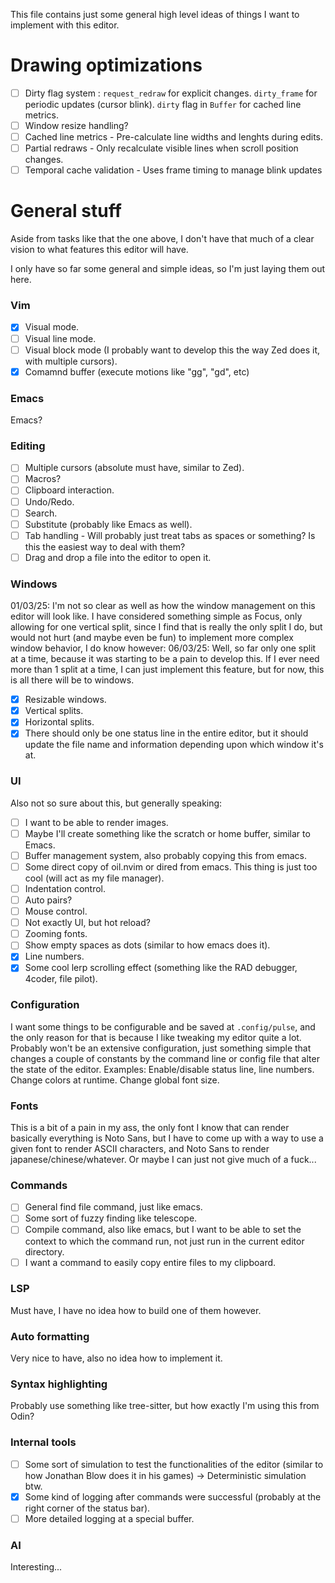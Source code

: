 This file contains just some general high level ideas of things I want to implement with this editor.

# Drawing optimizations
- [ ] Dirty flag system :
    `request_redraw` for explicit changes.
    `dirty_frame` for periodic updates (cursor blink).
    `dirty` flag in `Buffer` for cached line metrics.
- [ ] Window resize handling?
- [ ] Cached line metrics - Pre-calculate line widths and lenghts during edits.
- [ ] Partial redraws - Only recalculate visible lines when scroll position changes.
- [ ] Temporal cache validation - Uses frame timing to manage blink updates

# General stuff
Aside from tasks like that the one above, I don't have that much of a clear vision to what features this editor will have.

I only have so far some general and simple ideas, so I'm just laying them out here.

### Vim
- [x] Visual mode.
- [ ] Visual line mode.
- [ ] Visual block mode (I probably want to develop this the way Zed does it, with multiple cursors).
- [x] Comamnd buffer (execute motions like "gg", "gd", etc)

### Emacs
Emacs?

### Editing
- [ ] Multiple cursors (absolute must have, similar to Zed).
- [ ] Macros?
- [ ] Clipboard interaction.
- [ ] Undo/Redo.
- [ ] Search.
- [ ] Substitute (probably like Emacs as well).
- [ ] Tab handling - Will probably just treat tabs as spaces or something? Is this the easiest way to deal with them?
- [ ] Drag and drop a file into the editor to open it.

### Windows
01/03/25: I'm not so clear as well as how the window management on this editor will look like. I have considered something simple as Focus, only allowing for one vertical split, since I find that is really the only split I do, but would not hurt (and maybe even be fun) to implement more complex window behavior, I do know however:
06/03/25: Well, so far only one split at a time, because it was starting to be a pain to develop this. If I ever need more than 1 split at a time, I can just implement this feature, but for now, this is all there will be to windows.
- [x] Resizable windows.
- [x] Vertical splits.
- [x] Horizontal splits.
- [x] There should only be one status line in the entire editor, but it should update the file name and information depending upon which window it's at.

### UI
Also not so sure about this, but generally speaking:
- [ ] I want to be able to render images.
- [ ] Maybe I'll create something like the scratch or home buffer, similar to Emacs.
- [ ] Buffer management system, also probably copying this from emacs.
- [ ] Some direct copy of oil.nvim or dired from emacs. This thing is just too cool (will act as my file manager).
- [ ] Indentation control.
- [ ] Auto pairs?
- [ ] Mouse control.
- [ ] Not exactly UI, but hot reload?
- [ ] Zooming fonts.
- [ ] Show empty spaces as dots (similar to how emacs does it).
- [x] Line numbers.
- [x] Some cool lerp scrolling effect (something like the RAD debugger, 4coder, file pilot).

### Configuration
I want some things to be configurable and be saved at `.config/pulse`, and the only reason for that is because I like tweaking my editor quite a lot.
Probably won't be an extensive configuration, just something simple that changes a couple of constants by the command line or config file that alter the state of the editor.
Examples: Enable/disable status line, line numbers. Change colors at runtime. Change global font size.

### Fonts
This is a bit of a pain in my ass, the only font I know that can render basically everything is Noto Sans, but I have to come up with a way to use a given font to render ASCII characters, and Noto Sans to render japanese/chinese/whatever. Or maybe I can just not give much of a fuck...

### Commands
- [ ] General find file command, just like emacs.
- [ ] Some sort of fuzzy finding like telescope.
- [ ] Compile command, also like emacs, but I want to be able to set the context to which the command run, not just run in the current editor directory.
- [ ] I want a command to easily copy entire files to my clipboard.

### LSP
Must have, I have no idea how to build one of them however.

### Auto formatting
Very nice to have, also no idea how to implement it.

### Syntax highlighting
Probably use something like tree-sitter, but how exactly I'm using this from Odin?

### Internal tools
- [ ] Some sort of simulation to test the functionalities of the editor (similar to how Jonathan Blow does it in his games) -> Deterministic simulation btw.
- [x] Some kind of logging after commands were successful (probably at the right corner of the status bar).
- [ ] More detailed logging at a special buffer.

### AI
Interesting...
